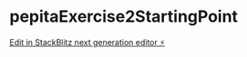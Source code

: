 # pepitaExercise2StartingPoint

[Edit in StackBlitz next generation editor ⚡️](https://stackblitz.com/~/github.com/Ragdasin/pepitaExercise2StartingPoint)